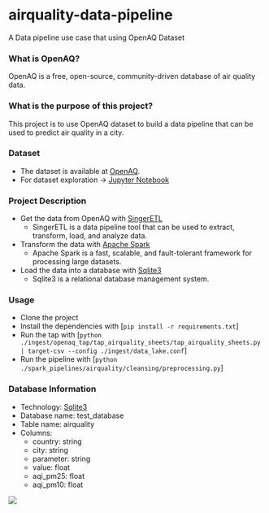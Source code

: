 # airquality-data-pipeline
A Data pipeline use case that using OpenAQ Dataset

### What is OpenAQ?
OpenAQ is a free, open-source, community-driven database of air quality data.

### What is the purpose of this project?
This project is to use OpenAQ dataset to build a data pipeline that can be used to predict air quality in a city.

### Dataset
- The dataset is available at [OpenAQ](https://openaq.org/datasets).
- For dataset exploration -> [Jupyter Notebook](https://github.com/kivancgunduz/airquality-data-pipeline/blob/master/guide/data_exploring.ipynb) 



### Project Description
- Get the data from OpenAQ with [SingerETL](https://www.singer.io/)
    - SingerETL is a data pipeline tool that can be used to extract, transform, load, and analyze data.
- Transform the data with [Apache Spark](https://spark.apache.org/)
    - Apache Spark is a fast, scalable, and fault-tolerant framework for processing large datasets.
- Load the data into a database with [Sqlite3](https://www.sqlite.org/)
    - Sqlite3 is a relational database management system.

### Usage
- Clone the project
- Install the dependencies with [`pip install -r requirements.txt`]
- Run the tap with [`python ./ingest/openaq_tap/tap_airquality_sheets/tap_airquality_sheets.py | target-csv --config ./ingest/data_lake.conf`]
- Run the pipeline with [`python ./spark_pipelines/airquality/cleansing/preprocessing.py`]

### Database Information
- Technology: [Sqlite3](https://www.sqlite.org/)
- Database name: test_database
- Table name: airquality
- Columns:
    - country: string
    - city: string
    - parameter: string
    - value: float
    - aqi_pm25: float
    - aqi_pm10: float

<img src='https://i0.wp.com/semantix.com.br/wp-content/uploads/2021/06/smtx-data-platform-1.gif'>
